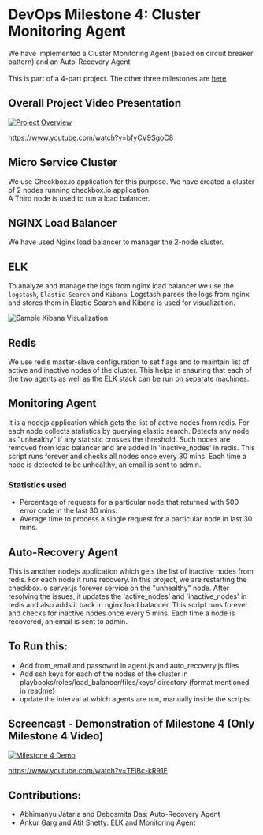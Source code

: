 # DevOps Milestone 4: Cluster Monitoring Agent
We have implemented a Cluster Monitoring Agent (based on circuit breaker pattern) and an Auto-Recovery Agent <br />
<br />
This is part of a 4-part project. The other three milestones are [here](https://github.com/iankurgarg/DevOps/tree/master/Project) <br />



## Overall Project Video Presentation
[![Project Overview](https://img.youtube.com/vi/bfyCV9SgoC8/0.jpg)](https://www.youtube.com/watch?v=bfyCV9SgoC8)

https://www.youtube.com/watch?v=bfyCV9SgoC8

## Micro Service Cluster
We use Checkbox.io application for this purpose. We have created a cluster of 2 nodes running checkbox.io application. <br />
A Third node is used to run a load balancer.

## NGINX Load Balancer
We have used Nginx load balancer to manager the 2-node cluster.

## ELK
To analyze and manage the logs from nginx load balancer we use the `logstash`, `Elastic Search` and `Kibana`. Logstash parses the logs from nginx and stores them in  Elastic Search and Kibana is used for visualization.

![Sample Kibana Visualization](./images/kibana1.png)

## Redis
We use redis master-slave configuration to set flags and to maintain list of active and inactive nodes of the cluster. This helps in ensuring that each of the two agents as well as the ELK stack can be run on separate machines.

## Monitoring Agent
It is a nodejs application which gets the list of active nodes from redis. For each node collects statistics by querying elastic search. Detects any node as "unhealthy" if any statistic crosses the threshold. Such nodes are removed from load balancer and are added in 'inactive_nodes' in redis. This script runs forever and checks all nodes once every 30 mins. Each time a node is detected to be unhealthy, an email is sent to admin.

### Statistics used
- Percentage of requests for a particular node that returned with 500 error code in the last 30 mins.
- Average time to process a single request for a particular node in last 30 mins.

## Auto-Recovery Agent
This is another nodejs application which gets the list of inactive nodes from redis. For each node it runs recovery. In this project, we are restarting the checkbox.io server.js forever service on the "unhealthy" node. After resolving the issues, it updates the 'active_nodes' and 'inactive_nodes' in redis and also adds it back in nginx load balancer. This script runs forever and checks for inactive nodes once every 5 mins. Each time a node is recovered, an email is sent to admin.

## To Run this:
- Add from_email and passowrd in agent.js and auto_recovery.js files
- Add ssh keys for each of the nodes of the cluster in playbooks/roles/load_balancer/files/keys/ directory (format mentioned in readme)
- update the interval at which agents are run, manually inside the scripts.

## Screencast - Demonstration of Milestone 4 (Only Milestone 4 Video)
[![Milestone 4 Demo](https://img.youtube.com/vi/TElBc-kR91E/0.jpg)](https://www.youtube.com/watch?v=TElBc-kR91E)

https://www.youtube.com/watch?v=TElBc-kR91E

## Contributions:

- Abhimanyu Jataria and Debosmita Das: Auto-Recovery Agent
- Ankur Garg and Atit Shetty: ELK and Monitoring Agent
